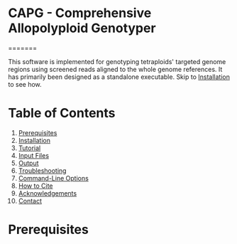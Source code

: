 # CAPG - Comprehensive Allopolyploid Genotyper
=======

This software is implemented for genotyping tetraploids' targeted genome regions using screened reads aligned to the whole genome references.
It has primarily been designed as a standalone executable.
Skip to [Installation](#installation) to see how.

# Table of Contents
1. [Prerequisites](#prerequisites)
1. [Installation](#installation)
1. [Tutorial](#tutorial)
1. [Input Files](#input)
1. [Output](#output)
1. [Troubleshooting](#troubleshooting)
1. [Command-Line Options](#options)
1. [How to Cite](#cite)
1. [Acknowledgements](#acknowledgements)
1. [Contact](#contact)

# Prerequisites <a name = "prerequisites" />
